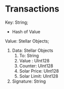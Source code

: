 # Transactions

Key: String;
- Hash of Value

Value: Stellar Objects;
1. Data: Stellar Objects
    1. To: String
    2. Value : UInt128
    3. Counter: UInt128
    4. Solar Price: UInt128
    5. Solar Limit: UInt128
2. Signature: String
